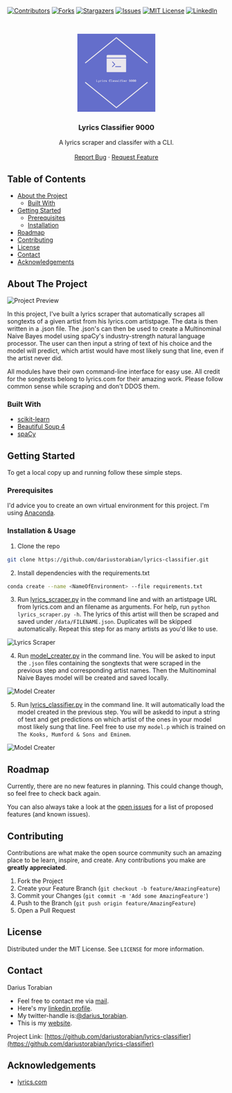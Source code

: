 [![Contributors][contributors-shield]][contributors-url]
[![Forks][forks-shield]][forks-url]
[![Stargazers][stars-shield]][stars-url]
[![Issues][issues-shield]][issues-url]
[![MIT License][license-shield]][license-url]
[![LinkedIn][linkedin-shield]][linkedin-url]



<!-- PROJECT LOGO -->
<br />
<p align="center">
  <a href="https://github.com/dariustorabian/lyrics-classifier">
    <img src="images/logo.png" alt="Logo" width="180" height="180">
  </a>

  <h3 align="center">Lyrics Classifier 9000</h3>

  <p align="center">
    A lyrics scraper and classifer with a CLI.
    <br />
    <br />
    <a href="https://github.com/dariustorabian/lyrics-classifier/issues">Report Bug</a>
    ·
    <a href="https://github.com/dariustorabian/lyrics-classifier/issues">Request Feature</a>
  </p>
</p>



<!-- TABLE OF CONTENTS -->
## Table of Contents

* [About the Project](#about-the-project)
  * [Built With](#built-with)
* [Getting Started](#getting-started)
  * [Prerequisites](#prerequisites)
  * [Installation](#installation)
* [Roadmap](#roadmap)
* [Contributing](#contributing)
* [License](#license)
* [Contact](#contact)
* [Acknowledgements](#acknowledgements)



<!-- ABOUT THE PROJECT -->
## About The Project

![Project Preview](/images/lyrics_scraper.gif)

In this project, I've built a lyrics scraper that automatically scrapes all songtexts of a given artist from his lyrics.com artistpage. The data is then written in a .json file. The .json's can then be used to create a 
Multinominal Naive Bayes model using spaCy's industry-strength natural language processor. The user can then input a string of text of his choice and the model will predict, which artist would have most likely sung that line, even if the artist never did.

All modules have their own command-line interface for easy use. All credit for the songtexts belong to lyrics.com for their amazing work. Please follow common sense while scraping and don't DDOS them.


### Built With

* [scikit-learn](https://scikit-learn.org/)
* [Beautiful Soup 4](https://www.crummy.com/software/BeautifulSoup/bs4/doc/)
* [spaCy](https://spacy.io/)


<!-- GETTING STARTED -->
## Getting Started

To get a local copy up and running follow these simple steps.

### Prerequisites

I'd advice you to create an own virtual environment for this project. I'm using [Anaconda](https://anaconda.org/).


### Installation & Usage

1. Clone the repo
```sh
git clone https://github.com/dariustorabian/lyrics-classifier.git
```
2. Install dependencies with the requirements.txt
```sh
conda create --name <NameOfEnvironment> --file requirements.txt
```

3. Run [lyrics_scraper.py](https://github.com/dariustorabian/lyrics-classifier/blob/master/src/lyrics_scraper.py) in the command line and with an artistpage URL from lyrics.com and an filename as arguments. For help, run `python lyrics_scraper.py -h`. The lyrics of this artist will then be scraped and saved under `/data/FILENAME.json`. Duplicates will be skipped automatically. Repeat this step for as many artists as you'd like to use.

![Lyrics Scraper](/images/lyrics_scraper.gif)

4. Run [model_creater.py](https://github.com/dariustorabian/lyrics-classifier/blob/master/src/model_creater.py) in the command line. You will be asked to input the `.json` files containing the songtexts that were scraped in the previous step and corresponding artist names. Then the Multinominal Naive Bayes model will be created and saved locally.

![Model Creater](/images/model_creater.gif)


5. Run [lyrics_classifier.py](https://github.com/dariustorabian/lyrics-classifier/blob/master/src/lyrics_model.py) in the command line. It will automatically load the model created in the previous step. You will be askedd to input a string of text and get predictions on which artist of the ones in your model most likely sung that line. Feel free to use my `model.p` which is trained on `The Kooks, Mumford & Sons and Eminem`.

![Model Creater](/images/lyrics_classifier.gif)


<!-- ROADMAP -->
## Roadmap

Currently, there are no new features in planning. This could change though, so feel free to check back again.

You can also always take a look at the [open issues](https://github.com/dariustorabian/lyrics-classifier/issues) for a list of proposed features (and known issues).



<!-- CONTRIBUTING -->
## Contributing

Contributions are what make the open source community such an amazing place to be learn, inspire, and create. Any contributions you make are **greatly appreciated**.

1. Fork the Project
2. Create your Feature Branch (`git checkout -b feature/AmazingFeature`)
3. Commit your Changes (`git commit -m 'Add some AmazingFeature'`)
4. Push to the Branch (`git push origin feature/AmazingFeature`)
5. Open a Pull Request



<!-- LICENSE -->
## License

Distributed under the MIT License. See `LICENSE` for more information.



<!-- CONTACT -->
## Contact

Darius Torabian

* Feel free to contact me via [mail](mailto:darius.torabian@gmail.com).
* Here's my [linkedin profile](https://www.linkedin.com/in/dariustorabian).
* My twitter-handle is:[@darius_torabian](https://twitter.com/darius_torabian).
* This is my [website](https://dariustorabian.de).

Project Link: [https://github.com/dariustorabian/lyrics-classifier](https://github.com/dariustorabian/lyrics-classifier)



<!-- ACKNOWLEDGEMENTS -->
## Acknowledgements

* [lyrics.com](lyrics.com)




<!-- MARKDOWN LINKS & IMAGES -->
<!-- https://www.markdownguide.org/basic-syntax/#reference-style-links -->
[contributors-shield]: https://img.shields.io/github/contributors/dariustorabian/lyrics-classifier.svg?style=flat-square
[contributors-url]: https://github.com/dariustorabian/lyrics-classifier/graphs/contributors
[forks-shield]: https://img.shields.io/github/forks/dariustorabian/lyrics-classifier.svg?style=flat-square
[forks-url]: https://github.com/dariustorabian/lyrics-classifier/network/members
[stars-shield]: https://img.shields.io/github/stars/dariustorabian/lyrics-classifier.svg?style=flat-square
[stars-url]: https://github.com/dariustorabian/lyrics-classifier/stargazers
[issues-shield]: https://img.shields.io/github/issues/dariustorabian/lyrics-classifier.svg?style=flat-square
[issues-url]: https://github.com/dariustorabian/lyrics-classifier/issue
[license-shield]: https://img.shields.io/github/license/dariustorabian/lyrics-classifier.svg?style=flat-square
[license-url]: https://github.com/dariustorabian/lyrics-classifier/LICENSE.txt
[linkedin-shield]: https://img.shields.io/badge/-LinkedIn-black.svg?style=flat-square&logo=linkedin&colorB=555
[linkedin-url]: https://www.linkedin.com/in/dariustorabian
[product-screenshot]: images/screenshot.png